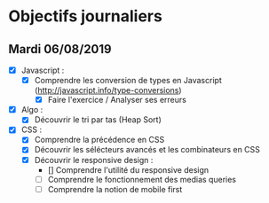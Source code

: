 # Objectifs journaliers

## Mardi 06/08/2019

* [x] Javascript :
  * [x] Comprendre les conversion de types en Javascript (http://javascript.info/type-conversions)
    * [x] Faire l'exercice / Analyser ses erreurs

* [x] Algo : 
  * [x] Découvrir le tri par tas (Heap Sort)

* [x] CSS : 
    * [x] Comprendre la précédence en CSS
    * [x] Découvrir les sélécteurs avancés et les combinateurs en CSS
    * [x] Découvrir le responsive design :
        * [] Comprendre l'utilité du responsive design
        * [ ] Comprendre le fonctionnement des medias queries
        * [ ] Comprendre la notion de mobile first
